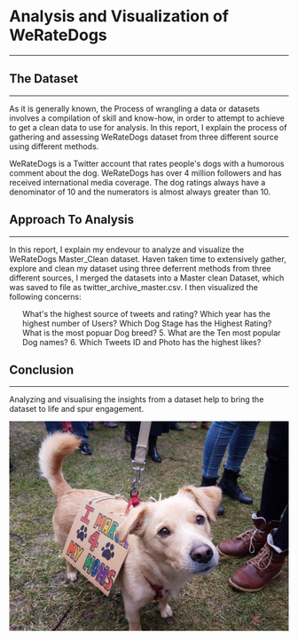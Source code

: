# Analysis and Visualization of WeRateDogs
___


## The Dataset
___

As it is generally known, the Process of wrangling a data or datasets involves a compilation of skill and know-how, in order to attempt to achieve to get a clean data to use for analysis. In this report, I explain the process of gathering and assessing WeRateDogs dataset from three different source using different methods.

WeRateDogs is a Twitter account that rates people's dogs with a humorous comment about the dog. WeRateDogs has over 4 million followers and has received international media coverage. The dog ratings always have a denominator of 10 and the numerators is almost always greater than 10.


## Approach To Analysis
___

In this report, I explain my endevour to analyze and visualize the WeRateDogs Master_Clean dataset. Haven taken time to extensively gather, explore and clean my dataset using three deferrent methods from three different sources, I merged the datasets into a Master clean Dataset, which was saved to file as twitter_archive_master.csv. I then visualized the following concerns:
<ol>
<l1> What's the highest source of tweets and rating? </l1>
<l1> Which year has the highest number of Users? </l1>
<l1> Which Dog Stage has the Highest Rating? </l1>
<l1> What is the most popuar Dog breed? </l1>
<l1> 5. What are the Ten most popular Dog names? </l1>
<l1> 6. Which Tweets ID and Photo has the highest likes? </l1>
</ol>


## Conclusion
___

Analyzing and visualising the insights from a dataset help to bring the dataset to life and spur engagement.


![alt text](dog.png)
